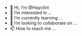 - 👋 Hi, I’m @Hayclint
- 👀 I’m interested in ...
- 🌱 I’m currently learning ...
- 💞️ I’m looking to collaborate on ...
- 📫 How to reach me ...

<!---
Hayclint/Hayclint is a ✨ special ✨ repository because its `README.md` (this file) appears on your GitHub profile.
You can click the Preview link to take a look at your changes.
--->
